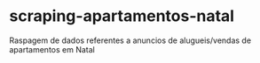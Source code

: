 # scraping-apartamentos-natal
Raspagem de dados referentes a anuncios de alugueis/vendas de apartamentos em Natal
